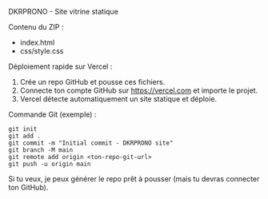 DKRPRONO - Site vitrine statique

Contenu du ZIP :
- index.html
- css/style.css

Déploiement rapide sur Vercel :
1) Crée un repo GitHub et pousse ces fichiers.
2) Connecte ton compte GitHub sur https://vercel.com et importe le projet.
3) Vercel détecte automatiquement un site statique et déploie.

Commande Git (exemple) :
```
git init
git add .
git commit -m "Initial commit - DKRPRONO site"
git branch -M main
git remote add origin <ton-repo-git-url>
git push -u origin main
```

Si tu veux, je peux générer le repo prêt à pousser (mais tu devras connecter ton GitHub).

